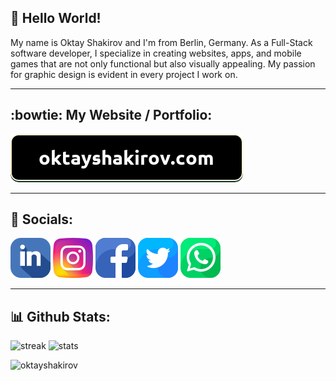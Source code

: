 ## 👋 Hello World!

My name is Oktay Shakirov and I'm from Berlin, Germany. As a Full-Stack software developer, I specialize in creating websites, apps, and mobile games that are not only functional but also visually appealing. My passion for graphic design is evident in every project I work on.

---
## :bowtie: My Website / Portfolio:

<a href="https://oktayshakirov.com" class="website">
<img src="./images/website.png"></img></a>

---

## :link: Socials:

<a href="https://www.linkedin.com/in/oktayshakirov" class="socials-item">
<img src="./images/linkedin.png"></img></a>

<a href="https://www.instagram.com/oktay.shakirov/" class="socials-item">
<img src="./images/instagram.png"></img></a>
        
<a href="https://www.facebook.com/ok.shakirov/" class="socials-item">
<img src="./images/facebook.png"></img></a>

<a href="https://twitter.com/oktayshakirov" class="socials-item">
<img src="./images/twitter.png"></img></a>
        
<a href="https://wa.me/00491635473192" class="socials-item">
<img src="./images/whatsapp.png"></img></a>

---

## :bar_chart: Github Stats:

<img height="137px" src="https://github-readme-streak-stats.herokuapp.com/?user=oktayshakirov&theme=dark&count_private=true&bg_color=0d1116&title_color=ce09ec&text_color=a4aacb&icon_color=007ec6" alt="streak"/> <img height="137px" src="https://github-readme-stats.vercel.app/api/top-langs?username=oktayshakirov&show_icons=true&locale=en&layout=compact&bg_color=0d1116&title_color=ce09ec&text_color=a4aacb" alt="stats"/> 

<img src="https://komarev.com/ghpvc/?username=oktayshakirov&label=Profile%20views&color=0e75b6&style=flat" alt="oktayshakirov"/> 

